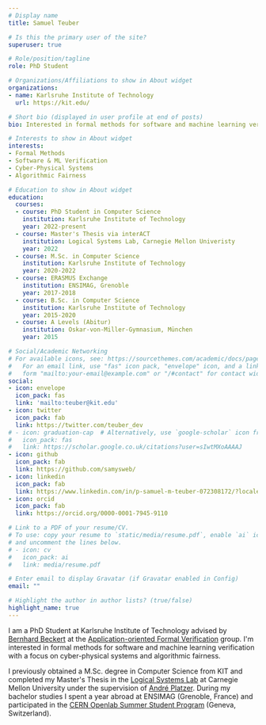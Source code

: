 ```yaml
---
# Display name
title: Samuel Teuber

# Is this the primary user of the site?
superuser: true

# Role/position/tagline
role: PhD Student

# Organizations/Affiliations to show in About widget
organizations:
- name: Karlsruhe Institute of Technology
  url: https://kit.edu/

# Short bio (displayed in user profile at end of posts)
bio: Interested in formal methods for software and machine learning verification with a focus on cyber-physical systems and algorithmic fairness.

# Interests to show in About widget
interests:
- Formal Methods
- Software & ML Verification
- Cyber-Physical Systems
- Algorithmic Fairness

# Education to show in About widget
education:
  courses:
  - course: PhD Student in Computer Science
    institution: Karlsruhe Institute of Technology
    year: 2022-present
  - course: Master's Thesis via interACT
    institution: Logical Systems Lab, Carnegie Mellon Univeristy
    year: 2022
  - course: M.Sc. in Computer Science
    institution: Karlsruhe Institute of Technology
    year: 2020-2022
  - course: ERASMUS Exchange
    institution: ENSIMAG, Grenoble
    year: 2017-2018
  - course: B.Sc. in Computer Science
    institution: Karlsruhe Institute of Technology
    year: 2015-2020
  - course: A Levels (Abitur)
    institution: Oskar-von-Miller-Gymnasium, München
    year: 2015

# Social/Academic Networking
# For available icons, see: https://sourcethemes.com/academic/docs/page-builder/#icons
#   For an email link, use "fas" icon pack, "envelope" icon, and a link in the
#   form "mailto:your-email@example.com" or "/#contact" for contact widget.
social:
- icon: envelope
  icon_pack: fas
  link: 'mailto:teuber@kit.edu'
- icon: twitter
  icon_pack: fab
  link: https://twitter.com/teuber_dev
# - icon: graduation-cap  # Alternatively, use `google-scholar` icon from `ai` icon pack
#   icon_pack: fas
#   link: https://scholar.google.co.uk/citations?user=sIwtMXoAAAAJ
- icon: github
  icon_pack: fab
  link: https://github.com/samysweb/
- icon: linkedin
  icon_pack: fab
  link: https://www.linkedin.com/in/p-samuel-m-teuber-072308172/?locale=en_US
- icon: orcid
  icon_pack: fab
  link: https://orcid.org/0000-0001-7945-9110

# Link to a PDF of your resume/CV.
# To use: copy your resume to `static/media/resume.pdf`, enable `ai` icons in `params.toml`, 
# and uncomment the lines below.
# - icon: cv
#   icon_pack: ai
#   link: media/resume.pdf

# Enter email to display Gravatar (if Gravatar enabled in Config)
email: ""

# Highlight the author in author lists? (true/false)
highlight_name: true
---
```


I am a PhD Student at Karlsruhe Institute of Technology advised by [Bernhard Beckert](https://formal.kastel.kit.edu/beckert) at the [Application-oriented Formal Verification](https://formal.kastel.kit.edu) group.
I'm interested in formal methods for software and machine learning verification
with a focus on cyber-physical systems and algorithmic fairness.

I previously obtained a M.Sc. degree in Computer Science from KIT and completed my Master's Thesis in the [Logical Systems Lab](https://www.ls.cs.cmu.edu/) at Carnegie Mellon University under the supervision of [André Platzer](https://lfcps.org/andre.html).
During my bachelor studies I spent a year abroad at ENSIMAG (Grenoble, France) and
participated in the [CERN Openlab Summer Student Program](https://openlab.cern/education/cern-openlab-summer-student-programme) (Geneva, Switzerland).
